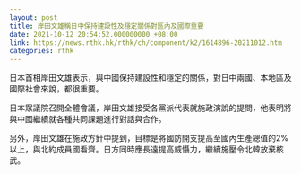 ```yaml
---
layout: post
title: 岸田文雄稱日中保持建設性及穩定關係對區內及國際重要
date: 2021-10-12 20:54:52.000000000 +08:00
link: https://news.rthk.hk/rthk/ch/component/k2/1614896-20211012.htm
categories: rthk
---
```


日本首相岸田文雄表示，與中國保持建設性和穩定的關係，對日中兩國、本地區及國際社會來說，都很重要。

日本眾議院召開全體會議，岸田文雄接受各黨派代表就施政演說的提問，他表明將與中國繼續就各種共同課題進行對話與合作。

另外，岸田文雄在施政方針中提到，目標是將國防開支提高至國內生產總值的2%以上，與北約成員國看齊。日方同時應長遠提高威懾力，繼續施壓令北韓放棄核武。
